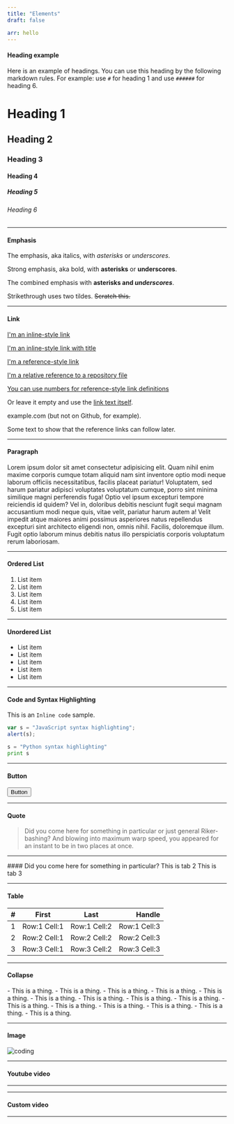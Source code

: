 ```yaml
---
title: "Elements"
draft: false

arr: hello
---
```


#### Heading example

Here is an example of headings. You can use this heading by the following markdown rules. For example: use `#` for heading 1 and use `######` for heading 6.

# Heading 1

## Heading 2

### Heading 3

#### Heading 4

##### Heading 5

###### Heading 6

---

#### Emphasis

The emphasis, aka italics, with _asterisks_ or _underscores_.

Strong emphasis, aka bold, with **asterisks** or **underscores**.

The combined emphasis with **asterisks and _underscores_**.

Strikethrough uses two tildes. ~~Scratch this.~~

---

#### Link

[I'm an inline-style link](https://www.google.com)

[I'm an inline-style link with title](https://www.google.com "Google's Homepage")

[I'm a reference-style link][arbitrary case-insensitive reference text]

[I'm a relative reference to a repository file](../blob/master/LICENSE)

[You can use numbers for reference-style link definitions][1]

Or leave it empty and use the [link text itself].

example.com (but not on Github, for example).

Some text to show that the reference links can follow later.

[arbitrary case-insensitive reference text]: https://www.themefisher.com
[1]: https://gethugothemes.com
[link text itself]: https://www.getjekyllthemes.com

---

#### Paragraph

Lorem ipsum dolor sit amet consectetur adipisicing elit. Quam nihil enim maxime corporis cumque totam aliquid nam sint inventore optio modi neque laborum officiis necessitatibus, facilis placeat pariatur! Voluptatem, sed harum pariatur adipisci voluptates voluptatum cumque, porro sint minima similique magni perferendis fuga! Optio vel ipsum excepturi tempore reiciendis id quidem? Vel in, doloribus debitis nesciunt fugit sequi magnam accusantium modi neque quis, vitae velit, pariatur harum autem a! Velit impedit atque maiores animi possimus asperiores natus repellendus excepturi sint architecto eligendi non, omnis nihil. Facilis, doloremque illum. Fugit optio laborum minus debitis natus illo perspiciatis corporis voluptatum rerum laboriosam.

---

#### Ordered List

1. List item
2. List item
3. List item
4. List item
5. List item

---

#### Unordered List

- List item
- List item
- List item
- List item
- List item

---

#### Code and Syntax Highlighting

This is an `Inline code` sample.

```javascript
var s = "JavaScript syntax highlighting";
alert(s);
```

```python
s = "Python syntax highlighting"
print s
```

---

#### Button

<Button href="#" type="btn-primary">Button</Button>

---

#### Quote

> Did you come here for something in particular or just general Riker-bashing? And blowing into maximum warp speed, you appeared for an instant to be in two places at once.

---

<Tabs>

<Tab name="Tab 1">
  #### Did you come here for something in particular?

</Tab>

<Tab name="Tab 2">
This is tab 2
</Tab>

<Tab name="Tab 3">
This is tab 3
</Tab>

</Tabs>

---

#### Table

| #    | First      | Last        | Handle        |
| :---| :---:        |    :----:   |          ---: |
|1    | Row:1 Cell:1| Row:1 Cell:2| Row:1 Cell:3  |
|2    | Row:2 Cell:1| Row:2 Cell:2| Row:2 Cell:3  |
|3    | Row:3 Cell:1| Row:3 Cell:2| Row:3 Cell:3  |

---

#### Collapse

<Accordion title="Why should you need to do this?">
  - This is a thing.
  - This is a thing.
  - This is a thing.
  - This is a thing.
  - This is a thing.
</Accordion>
<Accordion className="mt-3" title="How can I adjust Horizontal centering">
  - This is a thing.
  - This is a thing.
  - This is a thing.
  - This is a thing.
  - This is a thing.
</Accordion>
<Accordion className="mt-3" title="Should you use Negative margin?">
  - This is a thing.
  - This is a thing.
  - This is a thing.
  - This is a thing.
  - This is a thing.
</Accordion>

---

#### Image

![coding](/images/posts/post-2.jpg)

---

#### Youtube video

<YoutubePlayere id="ResipmZmpDU" title="Play: Video" />

---
---

#### Custom video

<CustomPlayer src="http://techslides.com/demos/sample-videos/small.mp4" />

---
